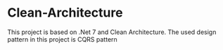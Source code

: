 # Clean-Architecture
This project is based on .Net 7 and Clean Architecture. The used design pattern in this project is CQRS pattern
